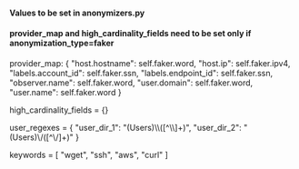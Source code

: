 #### Values to be set in anonymizers.py
#### provider_map and high_cardinality_fields need to be set only if anonymization_type=faker

provider_map: {
    "host.hostname": self.faker.word,
    "host.ip": self.faker.ipv4,
    "labels.account_id": self.faker.ssn,
    "labels.endpoint_id": self.faker.ssn,
    "observer.name": self.faker.word,
    "user.domain": self.faker.word,
    "user.name": self.faker.word
}

high_cardinality_fields = {}

user_regexes = {
    "user_dir_1": "(Users)\\\\([^\\\\]+)",
    "user_dir_2": "(Users)\\/([^\\/]+)"
}

keywords = [
    "wget",
    "ssh",
    "aws",
    "curl"
]
